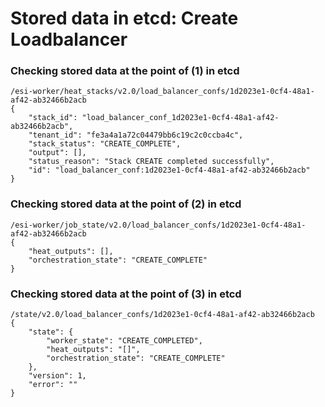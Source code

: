 # Stored data in etcd: Create Loadbalancer

### Checking stored data at the point of (1) in etcd

```
/esi-worker/heat_stacks/v2.0/load_balancer_confs/1d2023e1-0cf4-48a1-af42-ab32466b2acb
{
    "stack_id": "load_balancer_conf_1d2023e1-0cf4-48a1-af42-ab32466b2acb", 
    "tenant_id": "fe3a4a1a72c04479bb6c19c2c0ccba4c", 
    "stack_status": "CREATE_COMPLETE", 
    "output": [], 
    "status_reason": "Stack CREATE completed successfully", 
    "id": "load_balancer_conf:1d2023e1-0cf4-48a1-af42-ab32466b2acb"
}
```

### Checking stored data at the point of (2) in etcd

```
/esi-worker/job_state/v2.0/load_balancer_confs/1d2023e1-0cf4-48a1-af42-ab32466b2acb
{
    "heat_outputs": [], 
    "orchestration_state": "CREATE_COMPLETE"
}
```

### Checking stored data at the point of (3) in etcd

```
/state/v2.0/load_balancer_confs/1d2023e1-0cf4-48a1-af42-ab32466b2acb
{
    "state": {
        "worker_state": "CREATE_COMPLETED", 
        "heat_outputs": "[]", 
        "orchestration_state": "CREATE_COMPLETE"
    }, 
    "version": 1, 
    "error": ""
}
```
